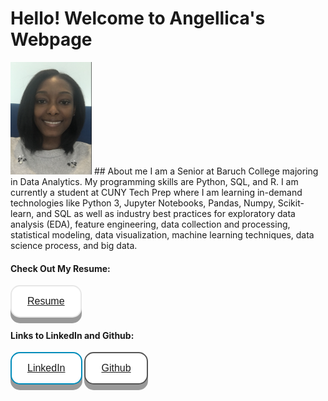 # Hello! Welcome to Angellica's Webpage
<img src="AngellicaM.png" alt="" width="130" height="180">
<!---------------------------------------------------About Me Start---------------------------------------------------------->
## About me
I am a Senior at Baruch College majoring in Data Analytics. My programming skills are Python, SQL, and R. I am currently a student at CUNY Tech Prep where I am learning in-demand technologies like Python 3, Jupyter Notebooks, Pandas, Numpy, Scikit-learn, and SQL as well as industry best practices for exploratory data analysis (EDA), feature engineering, data collection and processing, statistical modeling, data visualization, machine learning techniques, data science process, and big data.

#### Check Out My Resume:

<style>
.button {
  display: inline-block;
  padding: 15px 25px;
  font-size: 16px;
  cursor: pointer;
  text-align: center;
  text-decoration: none;
  outline: none;
  color: white;
  background-color: #4CAF50;
  border: none;
  border-radius: 15px;
  box-shadow: 0 9px #999;
}

.button:hover {background-color: #3e8e41}

.button:active {
  background-color: #3e8e41;
  box-shadow: 0 5px #666;
  transform: translateY(4px);
}
.button1 {
  background-color: white;
  color: black;
  border: 2px solid #e7e7e7;
}
.button2 {
  background-color: white;
  color: black;
  border: 2px solid #555555;
}
.button3 {
  background-color: white; 
  color: black; 
  border: 2px solid #008CBA;
}
</style>
<button class="button button1" w-50>
  <a href="https://github.com/AngellicaM/AngellicaM.github.io/blob/main/Angellica_Resume.docx">Resume</a>
</button>
<!---------------------------------------------------About Me End---------------------------------------------------------->

#### Links to LinkedIn and Github:
<button class="button button3" w-50>
  <a href="https://www.linkedin.com/in/angellica-munyati/">LinkedIn</a>
</button>
<button class="button button2" w-50>
  <a href="https://github.com/AngellicaM">Github</a>
</button>
